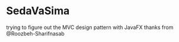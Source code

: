 # SedaVaSima
trying to figure out the MVC design pattern with JavaFX 
thanks from @Roozbeh-Sharifnasab
